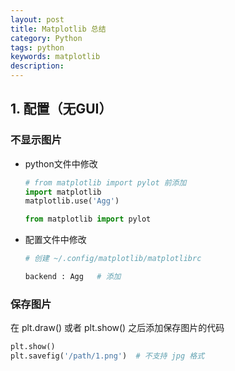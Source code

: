 ```yaml
---
layout: post
title: Matplotlib 总结
category: Python
tags: python
keywords: matplotlib
description:
---
```


## 1. 配置（无GUI）

### 不显示图片

- python文件中修改

    ```python
    # from matplotlib import pylot 前添加
    import matplotlib
    matplotlib.use('Agg')

    from matplotlib import pylot
    ```

- 配置文件中修改

    ```bash
    # 创建 ~/.config/matplotlib/matplotlibrc

    backend : Agg   # 添加
    ```

### 保存图片

在 plt.draw() 或者 plt.show() 之后添加保存图片的代码

```python
plt.show()
plt.savefig('/path/1.png')  # 不支持 jpg 格式
```
